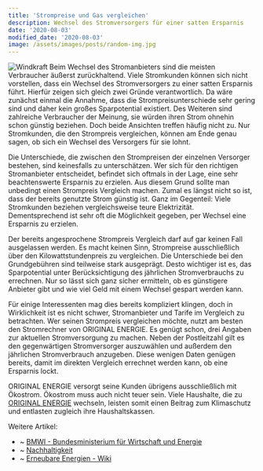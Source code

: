 ```yaml
---
title: 'Strompreise und Gas vergleichen'
description: Wechsel des Stromversorgers für einer satten Ersparnis
date: '2020-08-03'
modified_date: '2020-08-03'
image: /assets/images/posts/random-img.jpg
---
```


![Windkraft](@@baseUrl@@/assets/images/posts/windkraft.jpg)
Beim Wechsel des Stromanbieters sind die meisten Verbraucher äußerst zurückhaltend. Viele Stromkunden können sich nicht vorstellen, dass ein Wechsel des Stromversorgers zu einer satten Ersparnis führt. Hierfür zeigen sich gleich zwei Gründe verantwortlich. Da wäre zunächst einmal die Annahme, dass die Strompreisunterschiede sehr gering sind und daher kein großes Sparpotential existiert. Des Weiteren sind zahlreiche Verbraucher der Meinung, sie würden ihren Strom ohnehin schon günstig beziehen. Doch beide Ansichten treffen häufig nicht zu. Nur Stromkunden, die den Strompreis vergleichen, können am Ende genau sagen, ob sich ein Wechsel des Versorgers für sie lohnt.

Die Unterschiede, die zwischen den Strompreisen der einzelnen Versorger bestehen, sind keinesfalls zu unterschätzen. Wer sich für den richtigen Stromanbieter entscheidet, befindet sich oftmals in der Lage, eine sehr beachtenswerte Ersparnis zu erzielen. Aus diesem Grund sollte man unbedingt einen Strompreis Vergleich machen. Zumal es längst nicht so ist, dass der bereits genutzte Strom günstig ist. Ganz im Gegenteil: Viele Stromkunden beziehen vergleichsweise teure Elektrizität. Dementsprechend ist sehr oft die Möglichkeit gegeben, per Wechsel eine Ersparnis zu erzielen.

Der bereits angesprochene Strompreis Vergleich darf auf gar keinen Fall ausgelassen werden. Es macht keinen Sinn, Strompreise ausschließlich über den Kilowattstundenpreis zu vergleichen. Die Unterschiede bei den Grundgebühren sind teilweise stark ausgeprägt. Desto wichtiger ist es, das Sparpotential unter Berücksichtigung des jährlichen Stromverbrauchs zu errechnen. Nur so lässt sich ganz sicher ermitteln, ob es günstigere Anbieter gibt und wie viel Geld mit einem Wechsel gespart werden kann.

Für einige Interessenten mag dies bereits kompliziert klingen, doch in Wirklichkeit ist es nicht schwer, Stromanbieter und Tarife im Vergleich zu betrachten. Wer seinen Strompreis vergleichen möchte, nutzt am besten den Stromrechner von ORIGINAL ENERGIE. Es genügt schon, drei Angaben zur aktuellen Stromversorgung zu machen. Neben der Postleitzahl gilt es den gegenwärtigen Stromversorger auszuwählen und außerdem den jährlichen Stromverbrauch anzugeben. Diese wenigen Daten genügen bereits, damit im direkten Vergleich errechnet werden kann, ob eine Ersparnis lockt.

ORIGINAL ENERGIE versorgt seine Kunden übrigens ausschließlich mit Ökostrom. Ökostrom muss auch nicht teuer sein. Viele Haushalte, die zu [ORIGINAL ENERGIE](https://www.originalenergie.de) wechseln, leisten somit einen Beitrag zum Klimaschutz und entlasten zugleich ihre Haushaltskassen.

Weitere Artikel:
- ~ [BMWI - Bundesministerium für Wirtschaft und Energie](https://www.bmwi.de)
- ~ [Nachhaltigkeit](https://www.bmwi.de/Redaktion/DE/Dossier/nachhaltigkeit.html) 
- ~ [Erneubare Energien - Wiki](https://de.wikipedia.org/wiki/Erneuerbare_Energien)
